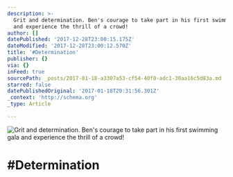 ```yaml
---
description: >-
  Grit and determination. Ben's courage to take part in his first swimming gala
  and experience the thrill of a crowd!
author: []
datePublished: '2017-12-28T23:00:15.175Z'
dateModified: '2017-12-28T23:00:12.570Z'
title: '#Determination'
publisher: {}
via: {}
inFeed: true
sourcePath: _posts/2017-01-18-a3307a53-cf54-40f0-adc1-30aa16c5d83a.md
starred: false
datePublishedOriginal: '2017-01-18T20:31:56.301Z'
_context: 'http://schema.org'
_type: Article

---
```

![Grit and determination. Ben's courage to take part in his first swimming gala and experience the thrill of a crowd!](https://the-grid-user-content.s3-us-west-2.amazonaws.com/b1030627-2e33-47f2-ad95-b4f7f66005bb.jpg)

# \#Determination